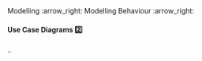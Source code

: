 <link rel="stylesheet" href="{{baseUrl}}/css/textbook.css">

<div class="website-content">

<div id="path">Modelling :arrow_right: Modelling Behaviour :arrow_right:</div>

<div id="title">

#### Use Case Diagrams :two:

</div>

<div id="body">

..

</div>

</div>
